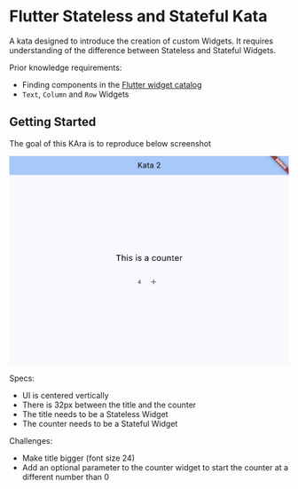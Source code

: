 # Flutter Stateless and Stateful Kata

A kata designed to introduce the creation of custom Widgets. It requires understanding of the difference between Stateless and Stateful Widgets.

Prior knowledge requirements:
- Finding components in the [Flutter widget catalog](https://docs.flutter.dev/ui/widgets)
- `Text`, `Column` and `Row` Widgets

## Getting Started

The goal of this KAra is to reproduce below screenshot

![UI to reproduce](assets/ui-to-reproduce.png?raw=true)

Specs:
- UI is centered vertically
- There is 32px between the title and the counter
- The title needs to be a Stateless Widget
- The counter needs to be a Stateful Widget

Challenges:
- Make title bigger (font size 24)
- Add an optional parameter to the counter widget to start the counter at a different number than 0
